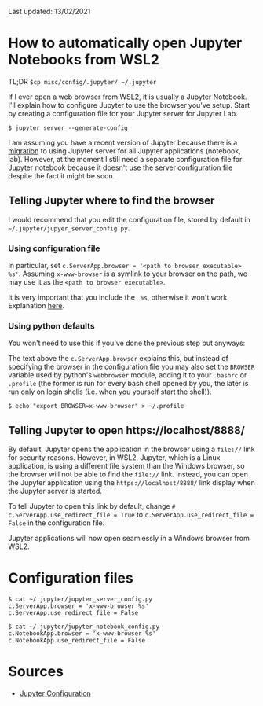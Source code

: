 Last updated: 13/02/2021

# How to automatically open Jupyter Notebooks from WSL2

TL;DR `$cp misc/config/.jupyter/ ~/.jupyter`

If I ever open a web browser from WSL2, it is usually a Jupyter Notebook.
I'll explain how to configure Jupyter to use the browser you've setup.
Start by creating a configuration file for your Jupyter server for Jupyter
Lab.

```
$ jupyter server --generate-config
```

I am assuming you have a recent version of Jupyter because there is a
[migration](https://jupyter-server.readthedocs.io/en/stable/operators/migrate-from-nbserver.html)
to using Jupyter server for all Jupyter applications (notebook, lab).
However, at the moment I still need a separate configuration file for
Jupyter notebook because it doesn't use the server configuration file
despite the fact it might be soon.

## Telling Jupyter where to find the browser

I would recommend that you edit the configuration file, stored by default
in `~/.jupyter/jupyer_server_config.py`.

### Using configuration file 

In particular, set `c.ServerApp.browser = '<path to browser executable> %s'`.
Assuming `x-www-browser` is a symlink to your browser on the path,
we may use it as the `<path to browser executable>`.

It is very important that you include the ` %s`, otherwise it won't work.
Explanation [here](https://stackoverflow.com/questions/62484888/how-to-change-the-default-browser-to-microsoft-edge-for-jupyter-notebook-in-wind).

### Using python defaults

You won't need to use this if you've done the previous step but anyways:

The text above the `c.ServerApp.browser` explains this, but instead 
of specifying the browser in the configuration file you may also set
the `BROWSER` variable used by python's `webbrowser` module, adding it
to your `.bashrc` or `.profile` (the former is run for every bash shell
opened by you, the later is run only on login shells (i.e. when you
yourself start the shell)).

```
$ echo "export BROWSER=x-www-browser" > ~/.profile
```

## Telling Jupyter to open https://localhost/8888/

By default, Jupyter opens the application in the browser using a `file://`
link for security reasons.
However, in WSL2, Jupyter, which is a Linux application, is using a 
different file system than the Windows browser, so the browser will not
be able to find the `file://` link.
Instead, you can open the Jupyter application using the
`https://localhost/8888/` link display when the Jupyter server is started.

To tell Jupyter to open this link by default, change 
`# c.ServerApp.use_redirect_file = True` to
`c.ServerApp.use_redirect_file = False` in the configuration file.

Jupyter applications will now open seamlessly in a Windows browser from WSL2.

# Configuration files 

```
$ cat ~/.jupyter/jupyter_server_config.py
c.ServerApp.browser = 'x-www-browser %s'
c.ServerApp.use_redirect_file = False

$ cat ~/.jupyter/jupyter_notebook_config.py
c.NotebookApp.browser = 'x-www-browser %s'
c.NotebookApp.use_redirect_file = False
```

# Sources

- [Jupyter Configuration](https://jupyter.readthedocs.io/en/latest/use/config.html)
